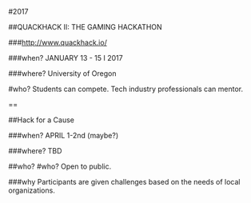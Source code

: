 #2017

##QUACKHACK II: THE GAMING HACKATHON

###http://www.quackhack.io/

###when?
JANUARY 13 - 15 I 2017

###where?
University of Oregon

#who? Students can compete. Tech industry professionals can mentor.

==

##Hack for a Cause

###when?
APRIL 1-2nd (maybe?)

###where?
TBD

##who? #who? Open to public.

###why
Participants are given challenges based on the needs of local organizations.
